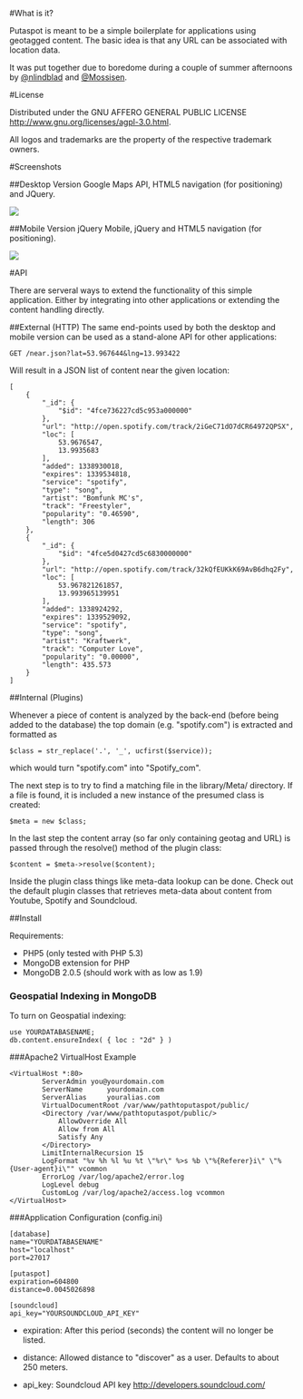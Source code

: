 #What is it?

Putaspot is meant to be a simple boilerplate for applications using geotagged content. The basic idea is that any URL can be associated with location data.

It was put together due to boredome during a couple of summer afternoons by <a href="http://twitter.com/nlindblad">@nlindblad</a> and <a href="http://twitter.com/mossisen">@Mossisen</a>.

#License

Distributed under the GNU AFFERO GENERAL PUBLIC LICENSE <http://www.gnu.org/licenses/agpl-3.0.html>.

All logos and trademarks are the property of the respective trademark owners.

#Screenshots

##Desktop Version
Google Maps API, HTML5 navigation (for positioning) and JQuery.

<img src="http://dl.dropbox.com/u/1236795/putaspot-desktop.png" />

##Mobile Version
jQuery Mobile, jQuery and HTML5 navigation (for positioning).

<img src="http://dl.dropbox.com/u/1236795/putaspot-mobile.png" />

#API

There are serveral ways to extend the functionality of this simple application. Either by integrating into other applications or extending the content handling directly.

##External (HTTP)
The same end-points used by both the desktop and mobile version can be used as a stand-alone API for other applications:

	GET /near.json?lat=53.967644&lng=13.993422
	
Will result in a JSON list of content near the given location:
	
	[
	    {
	        "_id": {
	            "$id": "4fce736227cd5c953a000000"
	        },
	        "url": "http://open.spotify.com/track/2iGeC71dO7dCR64972QPSX",
	        "loc": [
	            53.9676547,
	            13.9935683
	        ],
	        "added": 1338930018,
	        "expires": 1339534818,
	        "service": "spotify",
	        "type": "song",
	        "artist": "Bomfunk MC's",
	        "track": "Freestyler",
	        "popularity": "0.46590",
	        "length": 306
	    },
	    {
	        "_id": {
	            "$id": "4fce5d0427cd5c6830000000"
	        },
	        "url": "http://open.spotify.com/track/32kQfEUKkK69AvB6dhq2Fy",
	        "loc": [
	            53.967821261857,
	            13.993965139951
	        ],
	        "added": 1338924292,
	        "expires": 1339529092,
	        "service": "spotify",
	        "type": "song",
	        "artist": "Kraftwerk",
	        "track": "Computer Love",
	        "popularity": "0.00000",
	        "length": 435.573
	    }
	]

##Internal (Plugins)

Whenever a piece of content is analyzed by the back-end (before being added to the database) the top domain (e.g. "spotify.com") is extracted and formatted as

	$class = str_replace('.', '_', ucfirst($service));
	
which would turn "spotify.com" into "Spotify_com".

The next step is to try to find a matching file in the library/Meta/ directory. If a file is found, it is included a new instance of the presumed class is created:

	$meta = new $class;
	
In the last step the content array (so far only containing geotag and URL) is passed through the resolve() method of the plugin class:

	$content = $meta->resolve($content);
	
Inside the plugin class things like meta-data lookup can be done. Check out the default plugin classes that retrieves meta-data about content from Youtube, Spotify and Soundcloud.

##Install

Requirements:

* PHP5 (only tested with PHP 5.3)
* MongoDB extension for PHP
* MongoDB 2.0.5 (should work with as low as 1.9)

### Geospatial Indexing in MongoDB

To turn on Geospatial indexing:

	use YOURDATABASENAME;
	db.content.ensureIndex( { loc : "2d" } )

###Apache2 VirtualHost Example

	<VirtualHost *:80>
			ServerAdmin you@yourdomain.com
        	ServerName      yourdomain.com
			ServerAlias     youralias.com
			VirtualDocumentRoot /var/www/pathtoputaspot/public/
			<Directory /var/www/pathtoputaspot/public/>
				AllowOverride All
				Allow from All
				Satisfy Any
			</Directory>
			LimitInternalRecursion 15
			LogFormat "%v %h %l %u %t \"%r\" %>s %b \"%{Referer}i\" \"%{User-agent}i\"" vcommon
			ErrorLog /var/log/apache2/error.log
			LogLevel debug
 			CustomLog /var/log/apache2/access.log vcommon
	</VirtualHost>
	
###Application Configuration (config.ini)

	[database]
	name="YOURDATABASENAME"
	host="localhost"
	port=27017

	[putaspot]
	expiration=604800
	distance=0.0045026898
	
	[soundcloud]
	api_key="YOURSOUNDCLOUD_API_KEY"
	
* expiration: After this period (seconds) the content will no longer be listed.

* distance: Allowed distance to "discover" as a user. Defaults to about 250 meters.

* api_key: Soundcloud API key <http://developers.soundcloud.com/>
